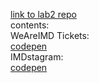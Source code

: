 [link to lab2 repo](https://github.com/Zenandor/webtech3-lab2/tree/master/IMDstagram) <br/>
contents: <br/>
WeAreIMD Tickets: <br/>
[codepen](https://codepen.io/Zenandor/pen/EMZvrW) <br/>
IMDstagram: <br/>
[codepen](https://codepen.io/Zenandor/pen/oVBeVp) <br/>
